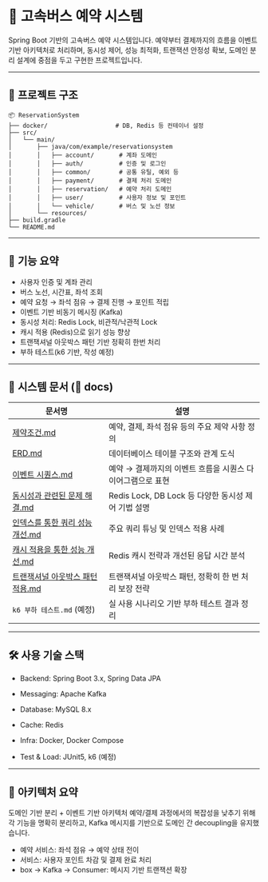 # 🚌 고속버스 예약 시스템

Spring Boot 기반의 고속버스 예약 시스템입니다. 예약부터 결제까지의 흐름을 이벤트 기반 아키텍처로 처리하며, 동시성 제어, 성능 최적화, 트랜잭션 안정성 확보, 도메인 분리 설계에 중점을 두고 구현한 프로젝트입니다.

---

## 📁 프로젝트 구조

```
📦 ReservationSystem
├── docker/                   # DB, Redis 등 컨테이너 설정
├── src/
│   └── main/
│       ├── java/com/example/reservationsystem
│       │   ├── account/       # 계좌 도메인
│       │   ├── auth/          # 인증 및 로그인
│       │   ├── common/        # 공통 유틸, 예외 등
│       │   ├── payment/       # 결제 처리 도메인
│       │   ├── reservation/   # 예약 처리 도메인
│       │   ├── user/          # 사용자 정보 및 포인트
│       │   └── vehicle/       # 버스 및 노선 정보
│       └── resources/
├── build.gradle
└── README.md
```

---

## 🧩 기능 요약
- 사용자 인증 및 계좌 관리
- 버스 노선, 시간표, 좌석 조회
- 예약 요청 → 좌석 점유 → 결제 진행 → 포인트 적립
- 이벤트 기반 비동기 메시징 (Kafka)
- 동시성 처리: Redis Lock, 비관적/낙관적 Lock
- 캐시 적용 (Redis)으로 읽기 성능 향상
- 트랜잭셔널 아웃박스 패턴 기반 정확히 한번 처리
- 부하 테스트(k6 기반, 작성 예정)

---

## 📄 시스템 문서 (📂 docs)

| 문서명                                             | 설명 |
|-------------------------------------------------|------|
| [제약조건.md](docs/제약조건.md)                         | 예약, 결제, 좌석 점유 등의 주요 제약 사항 정의 |
| [ERD.md](docs/ERD.md)                           | 데이터베이스 테이블 구조와 관계 도식 |
| [이벤트 시퀀스.md](docs/이벤트%20시퀀스.md)                   | 예약 → 결제까지의 이벤트 흐름을 시퀀스 다이어그램으로 표현 |
| [동시성과 관련된 문제 해결.md](docs/동시성과%20관련된%20문제%20해결.md)     | Redis Lock, DB Lock 등 다양한 동시성 제어 기법 설명 |
| [인덱스를 통한 쿼리 성능 개선.md](docs/인덱스를%20통한%20쿼리%20성능%20개선.md) | 주요 쿼리 튜닝 및 인덱스 적용 사례 |
| [캐시 적용을 통한 성능 개선.md](docs/캐시%20적용을%20통한%20성능%20개선.md)   | Redis 캐시 전략과 개선된 응답 시간 분석 |
| [트랜잭셔널 아웃박스 패턴 적용.md](docs/트랜잭셔널%20아웃박스%20패턴%20적용.md) | 트랜잭셔널 아웃박스 패턴, 정확히 한 번 처리 보장 전략 |
| `k6 부하 테스트.md` (예정)                             | 실 사용 시나리오 기반 부하 테스트 결과 정리 |

---

## 🛠 사용 기술 스택

- Backend: Spring Boot 3.x, Spring Data JPA

- Messaging: Apache Kafka

- Database: MySQL 8.x

- Cache: Redis

- Infra: Docker, Docker Compose

- Test & Load: JUnit5, k6 (예정)

---

## 🧱 아키텍처 요약

도메인 기반 분리 + 이벤트 기반 아키텍처
예약/결제 과정에서의 복잡성을 낮추기 위해 각 기능을 명확히 분리하고, Kafka 메시지를 기반으로 도메인 간 decoupling을 유지했습니다.

- 예약 서비스: 좌석 점유 → 예약 상태 전이
- 서비스: 사용자 포인트 차감 및 결제 완료 처리
- box → Kafka → Consumer: 메시지 기반 트랜잭션 확장
